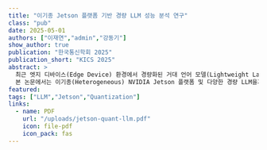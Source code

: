 ```yaml
---
title: "이기종 Jetson 플랫폼 기반 경량 LLM 성능 분석 연구"
class: "pub"
date: 2025-05-01
authors: ["이재연","admin","강동기"]
show_author: true 
publication: "한국통신학회 2025"
publication_short: "KICS 2025"
abstract: >
  최근 엣지 디바이스(Edge Device) 환경에서 경량화된 거대 언어 모델(Lightweight Large Language Model)을 배포하고 효율적으로 추론 및 학습을수행할 수 있게 하는 다양한 연구들이 활발히 제시되고 있다.
  본 논문에서는 이기종(Heterogeneous) NVIDIA Jetson 플랫폼 및 다양한 경량 LLM을기반으로 하여 모델 추론 및 학습 성능을 측정하였고 정량적인 분석을 제시하였다. 본 연구의 결과는 IoT 환경에서 생성형 인공지능 서비스를 제공하는엣지 지능형 프레임워크 설계를 위한 기초 자료로써 활용될 수 있다.
featured:
tags: ["LLM","Jetson","Quantization"]
links:
  - name: PDF
    url: "/uploads/jetson-quant-llm.pdf"
    icon: file-pdf
    icon_pack: fas
---
```

